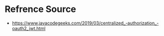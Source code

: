 # Refrence Source

- https://www.javacodegeeks.com/2019/03/centralized_-authorization_-oauth2_jwt.html
